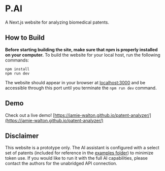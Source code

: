 # P.AI
A Next.js website for analyzing biomedical patents.

## How to Build
**Before starting building the site, make sure that npm is properly installed on your computer.**
To build the website for your local host, run the following commands:
```
npm install
npm run dev
```
The website should appear in your browser at [localhost:3000](localhost:3000) and be accessible through this port until you terminate the `npm run dev` command.

## Demo
Check out a live demo!
[https://jamie-walton.github.io/patent-analyzer/](https://jamie-walton.github.io/patent-analyzer/)

## Disclaimer
This website is a prototype only. The AI assistant is configured with a select set of patents (included for reference in the [examples folder](public/examples)) to minimize token use. If you would like to run it with the full AI capabilities, please contact the authors for the unabridged API connection.
